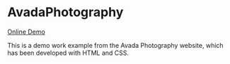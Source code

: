 # AvadaPhotography
<a href="https://rezageshaniweb.github.io/AvadaPhotography/">Online Demo</a>

This is a demo work example from the Avada Photography website, which has been developed with HTML and CSS.
